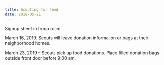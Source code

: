 ```yaml
---
title: Scouting for food
date: 2018-05-21
---
```


Signup sheet in troop room.

March 16, 2019.  Scouts will leave donation information or bags at their neighborhood homes.

March 23, 2019 – Scouts pick up food donations. Place filled donation bags outside front door before 9:00 am.

